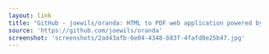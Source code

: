 ```yaml
---
layout: link
title: "GitHub - joewils/oranda: HTML to PDF web application powered by Sinatra using WKHTMLTOpdf"
source: 'https://github.com/joewils/oranda'
screenshot: 'screenshots/2ad43afb-6e04-4348-b83f-4fafd8e25b47.jpg'
---
```


